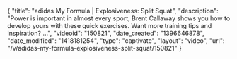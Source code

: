 {
    "title": "adidas My Formula | Explosiveness: Split Squat",
    "description": "Power is important in almost every sport, Brent Callaway shows you how to develop yours with these quick exercises. Want more training tips and inspiration? ...",
    "videoid": "150821",
    "date_created": "1396646878",
    "date_modified": "1418181254",
    "type": "captivate",
    "layout": "video",
    "url": "\/v\/adidas-my-formula-explosiveness-split-squat\/150821"
}